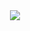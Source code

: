 <style>
  #header{
  border-radius:5px; 
  border:none;
  }
</style>
<div id="header" align="center" >
<img  src="https://media1.tenor.com/images/da89ac962c46b17f191edaaa7d217e4a/tenor.gif?itemid=14803941">
</div>
